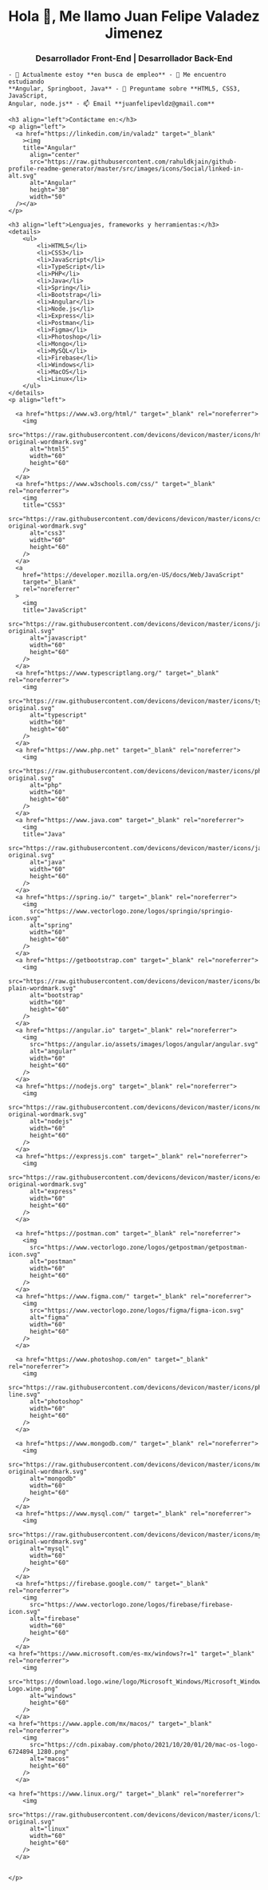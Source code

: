 <h1 align="center">Hola 👋, Me llamo Juan Felipe Valadez Jimenez</h1>
    <h3 align="center">Desarrollador Front-End | Desarrollador Back-End</h3>
    
    - 🔭 Actualmente estoy **en busca de empleo** - 🌱 Me encuentro estudiando
    **Angular, Springboot, Java** - 💬 Preguntame sobre **HTML5, CSS3, JavaScript,
    Angular, node.js** - 📫 Email **juanfelipevldz@gmail.com**
    
    <h3 align="left">Contáctame en:</h3>
    <p align="left">
      <a href="https://linkedin.com/in/valadz" target="_blank"
        ><img
        title="Angular"
          align="center"
          src="https://raw.githubusercontent.com/rahuldkjain/github-profile-readme-generator/master/src/images/icons/Social/linked-in-alt.svg"
          alt="Angular"
          height="30"
          width="50"
      /></a>
    </p>
    
    <h3 align="left">Lenguajes, frameworks y herramientas:</h3>
    <details>
        <ul>
            <li>HTML5</li>
            <li>CSS3</li>
            <li>JavaScript</li>
            <li>TypeScript</li>
            <li>PHP</li>
            <li>Java</li>
            <li>Spring</li>
            <li>Bootstrap</li>
            <li>Angular</li>
            <li>Node.js</li>
            <li>Express</li>
            <li>Postman</li>
            <li>Figma</li>
            <li>Photoshop</li>
            <li>Mongo</li>
            <li>MySQL</li>
            <li>Firebase</li>
            <li>Windows</li>
            <li>MacOS</li>
            <li>Linux</li>
        </ul>
    </details>
    <p align="left">

      <a href="https://www.w3.org/html/" target="_blank" rel="noreferrer">
        <img
          src="https://raw.githubusercontent.com/devicons/devicon/master/icons/html5/html5-original-wordmark.svg"
          alt="html5"
          width="60"
          height="60"
        />
      </a> 
      <a href="https://www.w3schools.com/css/" target="_blank" rel="noreferrer">
        <img
        title="CSS3"
          src="https://raw.githubusercontent.com/devicons/devicon/master/icons/css3/css3-original-wordmark.svg"
          alt="css3"
          width="60"
          height="60"
        />
      </a>
      <a
        href="https://developer.mozilla.org/en-US/docs/Web/JavaScript"
        target="_blank"
        rel="noreferrer"
      >
        <img
        title="JavaScript"
          src="https://raw.githubusercontent.com/devicons/devicon/master/icons/javascript/javascript-original.svg"
          alt="javascript"
          width="60"
          height="60"
        />
      </a>
      <a href="https://www.typescriptlang.org/" target="_blank" rel="noreferrer">
        <img
          src="https://raw.githubusercontent.com/devicons/devicon/master/icons/typescript/typescript-original.svg"
          alt="typescript"
          width="60"
          height="60"
        />
      </a>
      <a href="https://www.php.net" target="_blank" rel="noreferrer">
        <img
          src="https://raw.githubusercontent.com/devicons/devicon/master/icons/php/php-original.svg"
          alt="php"
          width="60"
          height="60"
        />
      </a>
      <a href="https://www.java.com" target="_blank" rel="noreferrer">
        <img
        title="Java"
          src="https://raw.githubusercontent.com/devicons/devicon/master/icons/java/java-original.svg"
          alt="java"
          width="60"
          height="60"
        />
      </a>
      <a href="https://spring.io/" target="_blank" rel="noreferrer">
        <img
          src="https://www.vectorlogo.zone/logos/springio/springio-icon.svg"
          alt="spring"
          width="60"
          height="60"
        />
      </a>  
      <a href="https://getbootstrap.com" target="_blank" rel="noreferrer">
        <img
          src="https://raw.githubusercontent.com/devicons/devicon/master/icons/bootstrap/bootstrap-plain-wordmark.svg"
          alt="bootstrap"
          width="60"
          height="60"
        />
      </a>
      <a href="https://angular.io" target="_blank" rel="noreferrer">
        <img
          src="https://angular.io/assets/images/logos/angular/angular.svg"
          alt="angular"
          width="60"
          height="60"
        />
      </a>
      <a href="https://nodejs.org" target="_blank" rel="noreferrer">
        <img
          src="https://raw.githubusercontent.com/devicons/devicon/master/icons/nodejs/nodejs-original-wordmark.svg"
          alt="nodejs"
          width="60"
          height="60"
        />
      </a>
      <a href="https://expressjs.com" target="_blank" rel="noreferrer">
        <img
          src="https://raw.githubusercontent.com/devicons/devicon/master/icons/express/express-original-wordmark.svg"
          alt="express"
          width="60"
          height="60"
        />
      </a>
    
      <a href="https://postman.com" target="_blank" rel="noreferrer">
        <img
          src="https://www.vectorlogo.zone/logos/getpostman/getpostman-icon.svg"
          alt="postman"
          width="60"
          height="60"
        />
      </a>
      <a href="https://www.figma.com/" target="_blank" rel="noreferrer">
        <img
          src="https://www.vectorlogo.zone/logos/figma/figma-icon.svg"
          alt="figma"
          width="60"
          height="60"
        />
      </a>
     
      <a href="https://www.photoshop.com/en" target="_blank" rel="noreferrer">
        <img
          src="https://raw.githubusercontent.com/devicons/devicon/master/icons/photoshop/photoshop-line.svg"
          alt="photoshop"
          width="60"
          height="60"
        />
      </a>
    
      <a href="https://www.mongodb.com/" target="_blank" rel="noreferrer">
        <img
          src="https://raw.githubusercontent.com/devicons/devicon/master/icons/mongodb/mongodb-original-wordmark.svg"
          alt="mongodb"
          width="60"
          height="60"
        />
      </a>
      <a href="https://www.mysql.com/" target="_blank" rel="noreferrer">
        <img
          src="https://raw.githubusercontent.com/devicons/devicon/master/icons/mysql/mysql-original-wordmark.svg"
          alt="mysql"
          width="60"
          height="60"
        />
      </a>
      <a href="https://firebase.google.com/" target="_blank" rel="noreferrer">
        <img
          src="https://www.vectorlogo.zone/logos/firebase/firebase-icon.svg"
          alt="firebase"
          width="60"
          height="60"
        />
      </a>
    <a href="https://www.microsoft.com/es-mx/windows?r=1" target="_blank" rel="noreferrer">
        <img
          src="https://download.logo.wine/logo/Microsoft_Windows/Microsoft_Windows-Logo.wine.png"
          alt="windows"
          height="60"
        />
      </a>
    <a href="https://www.apple.com/mx/macos/" target="_blank" rel="noreferrer">
        <img
          src="https://cdn.pixabay.com/photo/2021/10/20/01/20/mac-os-logo-6724894_1280.png"
          alt="macos"
          height="60"
        />
      </a>
     
    <a href="https://www.linux.org/" target="_blank" rel="noreferrer">
        <img
          src="https://raw.githubusercontent.com/devicons/devicon/master/icons/linux/linux-original.svg"
          alt="linux"
          width="60"
          height="60"
        />
      </a>
     

    </p>
